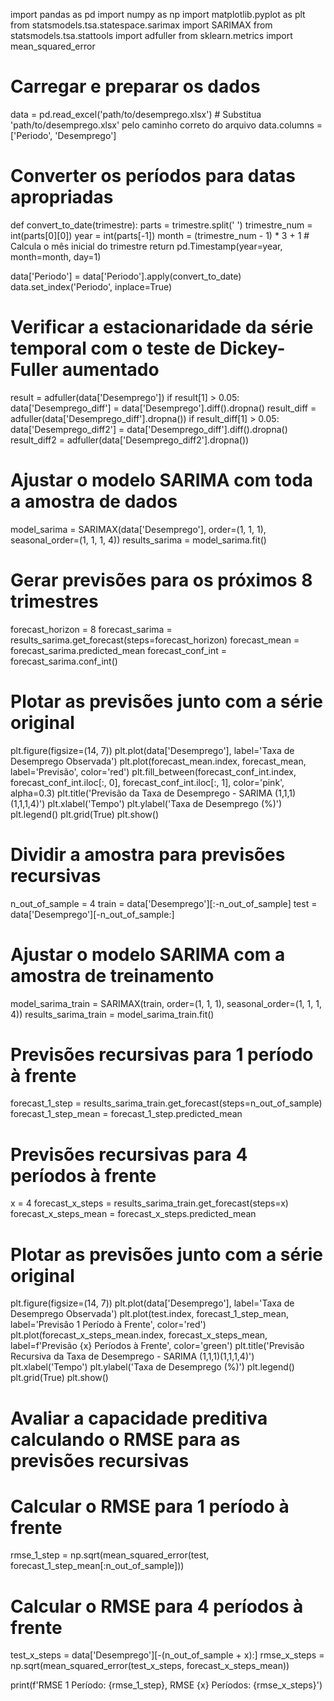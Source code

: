 import pandas as pd
import numpy as np
import matplotlib.pyplot as plt
from statsmodels.tsa.statespace.sarimax import SARIMAX
from statsmodels.tsa.stattools import adfuller
from sklearn.metrics import mean_squared_error

# Carregar e preparar os dados
data = pd.read_excel('path/to/desemprego.xlsx')  # Substitua 'path/to/desemprego.xlsx' pelo caminho correto do arquivo
data.columns = ['Periodo', 'Desemprego']

# Converter os períodos para datas apropriadas
def convert_to_date(trimestre):
    parts = trimestre.split(' ')
    trimestre_num = int(parts[0][0])
    year = int(parts[-1])
    month = (trimestre_num - 1) * 3 + 1  # Calcula o mês inicial do trimestre
    return pd.Timestamp(year=year, month=month, day=1)

data['Periodo'] = data['Periodo'].apply(convert_to_date)
data.set_index('Periodo', inplace=True)

# Verificar a estacionaridade da série temporal com o teste de Dickey-Fuller aumentado
result = adfuller(data['Desemprego'])
if result[1] > 0.05:
    data['Desemprego_diff'] = data['Desemprego'].diff().dropna()
    result_diff = adfuller(data['Desemprego_diff'].dropna())
    if result_diff[1] > 0.05:
        data['Desemprego_diff2'] = data['Desemprego_diff'].diff().dropna()
        result_diff2 = adfuller(data['Desemprego_diff2'].dropna())

# Ajustar o modelo SARIMA com toda a amostra de dados
model_sarima = SARIMAX(data['Desemprego'], order=(1, 1, 1), seasonal_order=(1, 1, 1, 4))
results_sarima = model_sarima.fit()

# Gerar previsões para os próximos 8 trimestres
forecast_horizon = 8
forecast_sarima = results_sarima.get_forecast(steps=forecast_horizon)
forecast_mean = forecast_sarima.predicted_mean
forecast_conf_int = forecast_sarima.conf_int()

# Plotar as previsões junto com a série original
plt.figure(figsize=(14, 7))
plt.plot(data['Desemprego'], label='Taxa de Desemprego Observada')
plt.plot(forecast_mean.index, forecast_mean, label='Previsão', color='red')
plt.fill_between(forecast_conf_int.index, forecast_conf_int.iloc[:, 0], forecast_conf_int.iloc[:, 1], color='pink', alpha=0.3)
plt.title('Previsão da Taxa de Desemprego - SARIMA (1,1,1)(1,1,1,4)')
plt.xlabel('Tempo')
plt.ylabel('Taxa de Desemprego (%)')
plt.legend()
plt.grid(True)
plt.show()

# Dividir a amostra para previsões recursivas
n_out_of_sample = 4
train = data['Desemprego'][:-n_out_of_sample]
test = data['Desemprego'][-n_out_of_sample:]

# Ajustar o modelo SARIMA com a amostra de treinamento
model_sarima_train = SARIMAX(train, order=(1, 1, 1), seasonal_order=(1, 1, 1, 4))
results_sarima_train = model_sarima_train.fit()

# Previsões recursivas para 1 período à frente
forecast_1_step = results_sarima_train.get_forecast(steps=n_out_of_sample)
forecast_1_step_mean = forecast_1_step.predicted_mean

# Previsões recursivas para 4 períodos à frente
x = 4
forecast_x_steps = results_sarima_train.get_forecast(steps=x)
forecast_x_steps_mean = forecast_x_steps.predicted_mean

# Plotar as previsões junto com a série original
plt.figure(figsize=(14, 7))
plt.plot(data['Desemprego'], label='Taxa de Desemprego Observada')
plt.plot(test.index, forecast_1_step_mean, label='Previsão 1 Período à Frente', color='red')
plt.plot(forecast_x_steps_mean.index, forecast_x_steps_mean, label=f'Previsão {x} Períodos à Frente', color='green')
plt.title('Previsão Recursiva da Taxa de Desemprego - SARIMA (1,1,1)(1,1,1,4)')
plt.xlabel('Tempo')
plt.ylabel('Taxa de Desemprego (%)')
plt.legend()
plt.grid(True)
plt.show()

# Avaliar a capacidade preditiva calculando o RMSE para as previsões recursivas
# Calcular o RMSE para 1 período à frente
rmse_1_step = np.sqrt(mean_squared_error(test, forecast_1_step_mean[:n_out_of_sample]))

# Calcular o RMSE para 4 períodos à frente
test_x_steps = data['Desemprego'][-(n_out_of_sample + x):]
rmse_x_steps = np.sqrt(mean_squared_error(test_x_steps, forecast_x_steps_mean))

print(f'RMSE 1 Período: {rmse_1_step}, RMSE {x} Períodos: {rmse_x_steps}')
